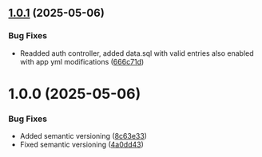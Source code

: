 ## [1.0.1](https://github.com/SaundersCox/taskolotl-backend/compare/v1.0.0...v1.0.1) (2025-05-06)


### Bug Fixes

* Readded auth controller, added data.sql with valid entries also enabled with app yml modifications ([666c71d](https://github.com/SaundersCox/taskolotl-backend/commit/666c71d4153eddd34b8a41cc4156e42d0e5a4abe))

# 1.0.0 (2025-05-06)


### Bug Fixes

* Added semantic versioning ([8c63e33](https://github.com/SaundersCox/taskolotl-backend/commit/8c63e333cec6bd74646f48d97a56341d47a31cc5))
* Fixed semantic versioning ([4a0dd43](https://github.com/SaundersCox/taskolotl-backend/commit/4a0dd4320fbec22f755c6ad7acbaabc942624bf4))
